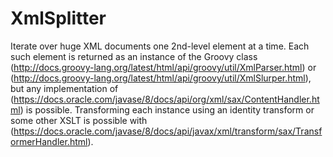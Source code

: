 # XmlSplitter

Iterate over huge XML documents one 2nd-level element at a time. Each such element is
returned as an instance of the Groovy class (http://docs.groovy-lang.org/latest/html/api/groovy/util/XmlParser.html) or 
(http://docs.groovy-lang.org/latest/html/api/groovy/util/XmlSlurper.html), but any
implementation of (https://docs.oracle.com/javase/8/docs/api/org/xml/sax/ContentHandler.html) is possible. Transforming each instance using an identity transform or some other XSLT
is possible with (https://docs.oracle.com/javase/8/docs/api/javax/xml/transform/sax/TransformerHandler.html).
